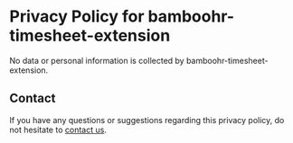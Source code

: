 # Privacy Policy for bamboohr-timesheet-extension

No data or personal information is collected by bamboohr-timesheet-extension.

## Contact

If you have any questions or suggestions regarding this privacy policy, do not hesitate to [contact us](https://github.com/jetersen/bamboohr-timesheet-extension/issues/new).
